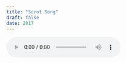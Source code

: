 ```yaml
---
title: "Scrot Song"
draft: false
date: 2017
---
```

<audio controls><source src='/Setlers/Setlers - Katana EP - 04 Scrot Song.mp3'  type='audio/mpeg'>
</audio>
